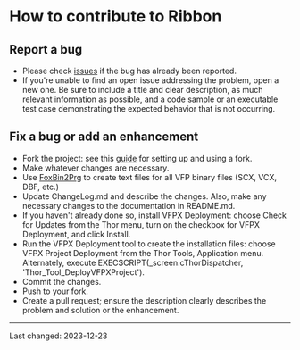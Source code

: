 # How to contribute to Ribbon

## Report a bug
- Please check [issues](https://github.com/DougHennig/Ribbon/issues) if the bug has already been reported.
- If you're unable to find an open issue addressing the problem, open a new one. Be sure to include a title and clear description, as much relevant information as possible, and a code sample or an executable test case demonstrating the expected behavior that is not occurring.

## Fix a bug or add an enhancement
- Fork the project: see this [guide](https://www.dataschool.io/how-to-contribute-on-github/) for setting up and using a fork.
- Make whatever changes are necessary.
- Use [FoxBin2Prg](https://github.com/fdbozzo/foxbin2prg) to create text files for all VFP binary files (SCX, VCX, DBF, etc.)
- Update ChangeLog.md and describe the changes. Also, make any necessary changes to the documentation in README.md.
- If you haven't already done so, install VFPX Deployment: choose Check for Updates from the Thor menu, turn on the checkbox for VFPX Deployment, and click Install.
- Run the VFPX Deployment tool to create the installation files: choose VFPX Project Deployment from the Thor Tools, Application menu. Alternately, execute EXECSCRIPT(_screen.cThorDispatcher, 'Thor_Tool_DeployVFPXProject').
- Commit the changes.
- Push to your fork.
- Create a pull request; ensure the description clearly describes the problem and solution or the enhancement.

----
Last changed: 2023-12-23